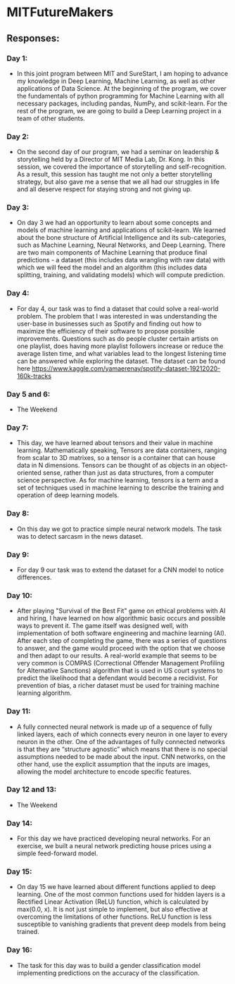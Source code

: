 # MITFutureMakers

## Responses:

### Day 1:
- In this joint program between MIT and SureStart, I am hoping to advance my knowledge in Deep Learning, Machine Learning, as well as other applications of Data Science. At the beginning of the program, we cover the fundamentals of python programming for Machine Learning with all necessary packages, including pandas, NumPy, and scikit-learn. For the rest of the program, we are going to build a Deep Learning project in a team of other students. 

### Day 2:
- On the second day of our program, we had a seminar on leadership & storytelling held by a Director of MIT Media Lab, Dr. Kong. In this session, we covered the importance of storytelling and self-recognition. As a result, this session has taught me not only a better storytelling strategy, but also gave me a sense that we all had our struggles in life and all deserve respect for staying strong and not giving up.

### Day 3:
- On day 3 we had an opportunity to learn about some concepts and models of machine learning and applications of scikit-learn. We learned about the bone structure of Artificial Intelligence and its sub-categories, such as Machine Learning, Neural Networks, and Deep Learning. There are two main components of Machine Learning that produce final predictions - a dataset (this includes data wrangling with raw data) with which we will feed the model and an algorithm (this includes data splitting, training, and validating models) which will compute prediction.

### Day 4:
 - For day 4, our task was to find a dataset that could solve a real-world problem. The problem that I was interested in was understanding the user-base in businesses such as Spotify and finding out how to maximize the efficiency of their software to propose possible improvements. Questions such as do people cluster certain artists on one playlist, does having more playlist followers increase or reduce the average listen time, and what variables lead to the longest listening time can be answered while exploring the dataset. The dataset can be found here https://www.kaggle.com/yamaerenay/spotify-dataset-19212020-160k-tracks

### Day 5 and 6:
- The Weekend

### Day 7:
- This day, we have learned about tensors and their value in machine learning. Mathematically speaking, Tensors are data containers, ranging from scalar to 3D matrixes, so a tensor is a container that can house data in N dimensions.  Tensors can be thought of as objects in an object-oriented sense, rather than just as data structures, from a computer science perspective. As for machine learning, tensors is a term and a set of techniques used in machine learning to describe the training and operation of deep learning models.

### Day 8:
- On this day we got to practice simple neural network models. The task was to detect sarcasm in the news dataset.

### Day 9:
- For day 9 our task was to extend the dataset for a CNN model to notice differences.

### Day 10:
- After playing "Survival of the Best Fit" game on ethical problems with AI and hiring, I have learned on how algorithmic basic occurs and possible ways to prevent it. The game itself was designed well, with implementation of both software engineering and machine learning (AI). After each step of completing the game, there was a series of questions to answer, and the game would proceed with the option that we choose and then adapt to our results. A real-world example that seems to be very common is COMPAS (Correctional Offender Management Profiling for Alternative Sanctions) algorithm that is used in US court systems to predict the likelihood that a defendant would become a recidivist. For prevention of bias, a richer dataset must be used for training machine learning algorithm.

### Day 11:
- A fully connected neural network is made up of a sequence of fully linked layers, each of which connects every neuron in one layer to every neuron in the other. One of the advantages of fully connected networks is that they are “structure agnostic” which means that there is no special assumptions needed to be made about the input. CNN networks, on the other hand, use the explicit assumption that the inputs are images, allowing the model architecture to encode specific features.

### Day 12 and 13:
- The Weekend

### Day 14:

- For this day we have practiced developing neural networks. For an exercise, we built a neural network predicting house prices using a simple feed-forward model.

### Day 15:

- On day 15 we have learned about different functions applied to deep learning. One of the most common functions used for hidden layers is a Rectified Linear Activation (ReLU) function, which is calculated by max(0.0, x). It is not just simple to implement, but also effective at overcoming the limitations of other functions. ReLU function is less susceptible to vanishing gradients that prevent deep models from being trained.

### Day 16:

 - The task for this day was to build a gender classification model implementing predictions on the accuracy of the classification. 
